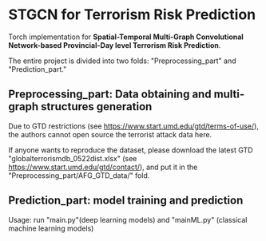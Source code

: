 
# STGCN for Terrorism Risk Prediction

Torch implementation for **Spatial-Temporal Multi-Graph Convolutional Network-based Provincial-Day level Terrorism Risk Prediction**.

The entire project is divided into two folds: "Preprocessing_part" and "Prediction_part."  

## Preprocessing_part: Data obtaining and multi-graph structures generation


Due to GTD restrictions (see https://www.start.umd.edu/gtd/terms-of-use/), the authors cannot open source the terrorist attack data here. 

If anyone wants to reproduce the dataset, please download the latest GTD "globalterrorismdb_0522dist.xlsx" (see https://www.start.umd.edu/gtd/contact/), and put it in the "Preprocessing_part/AFG_GTD_data/" fold. 

## Prediction_part: model training and prediction

Usage: run "main.py"(deep learning models) and "mainML.py" (classical machine learning models)




